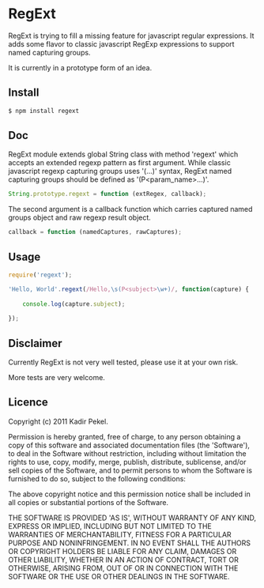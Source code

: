 RegExt
======

RegExt is trying to fill a missing feature for javascript regular expressions.
It adds some flavor to classic javascript RegExp expressions to support named
capturing groups.

It is currently in a prototype form of an idea.

Install
-------

``` javascript
$ npm install regext
```

Doc
---
RegExt module extends global String class with method 'regext' which accepts an
extended regexp pattern as first argument. While classic javascript regexp capturing
groups uses '(...)' syntax, RegExt named capturing groups should be defined as '(P\<param_name\>...)'.

``` javascript
String.prototype.regext = function (extRegex, callback);

```

The second argument is a callback function which carries captured named groups object
and raw regexp result object.

``` javascript
callback = function (namedCaptures, rawCaptures);
```

Usage
-----

``` javascript
require('regext');

'Hello, World'.regext(/Hello,\s(P<subject>\w+)/, function(capture) {
	
	console.log(capture.subject);
	
});
```

Disclaimer
----------

Currently RegExt is not very well tested, please use it at your own risk.

More tests are very welcome.

Licence
-------
Copyright (c) 2011 Kadir Pekel.

Permission is hereby granted, free of charge, to any person obtaining a copy of
this software and associated documentation files (the 'Software'), to deal in
the Software without restriction, including without limitation the rights to
use, copy, modify, merge, publish, distribute, sublicense, and/or sell copies of
the Software, and to permit persons to whom the Software is furnished to do so,
subject to the following conditions:

The above copyright notice and this permission notice shall be included in all
copies or substantial portions of the Software.

THE SOFTWARE IS PROVIDED 'AS IS', WITHOUT WARRANTY OF ANY KIND, EXPRESS OR
IMPLIED, INCLUDING BUT NOT LIMITED TO THE WARRANTIES OF MERCHANTABILITY, FITNESS
FOR A PARTICULAR PURPOSE AND NONINFRINGEMENT. IN NO EVENT SHALL THE AUTHORS OR
COPYRIGHT HOLDERS BE LIABLE FOR ANY CLAIM, DAMAGES OR OTHER LIABILITY, WHETHER
IN AN ACTION OF CONTRACT, TORT OR OTHERWISE, ARISING FROM, OUT OF OR IN
CONNECTION WITH THE SOFTWARE OR THE USE OR OTHER DEALINGS IN THE SOFTWARE.